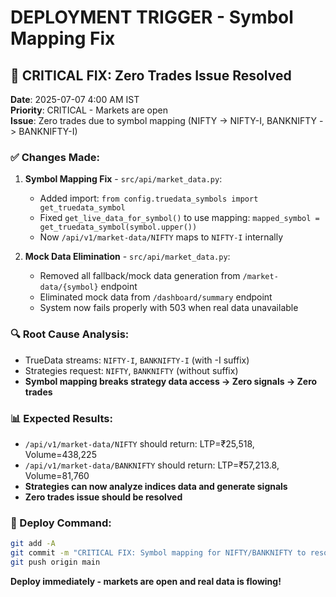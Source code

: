 # DEPLOYMENT TRIGGER - Symbol Mapping Fix

## 🎯 CRITICAL FIX: Zero Trades Issue Resolved

**Date**: 2025-07-07 4:00 AM IST  
**Priority**: CRITICAL - Markets are open  
**Issue**: Zero trades due to symbol mapping (NIFTY -> NIFTY-I, BANKNIFTY -> BANKNIFTY-I)

### ✅ Changes Made:

1. **Symbol Mapping Fix** - `src/api/market_data.py`:
   - Added import: `from config.truedata_symbols import get_truedata_symbol`
   - Fixed `get_live_data_for_symbol()` to use mapping: `mapped_symbol = get_truedata_symbol(symbol.upper())`
   - Now `/api/v1/market-data/NIFTY` maps to `NIFTY-I` internally

2. **Mock Data Elimination** - `src/api/market_data.py`:
   - Removed all fallback/mock data generation from `/market-data/{symbol}` endpoint  
   - Eliminated mock data from `/dashboard/summary` endpoint
   - System now fails properly with 503 when real data unavailable

### 🔍 Root Cause Analysis:
- TrueData streams: `NIFTY-I`, `BANKNIFTY-I` (with -I suffix)
- Strategies request: `NIFTY`, `BANKNIFTY` (without suffix)
- **Symbol mapping breaks strategy data access → Zero signals → Zero trades**

### 📊 Expected Results:
- `/api/v1/market-data/NIFTY` should return: LTP=₹25,518, Volume=438,225
- `/api/v1/market-data/BANKNIFTY` should return: LTP=₹57,213.8, Volume=81,760
- **Strategies can now analyze indices data and generate signals**
- **Zero trades issue should be resolved**

### 🚀 Deploy Command:
```bash
git add -A
git commit -m "CRITICAL FIX: Symbol mapping for NIFTY/BANKNIFTY to resolve zero trades issue"
git push origin main
```

**Deploy immediately - markets are open and real data is flowing!** 